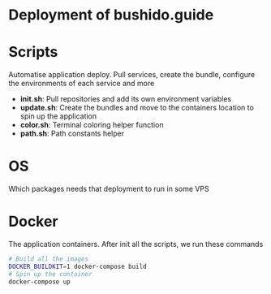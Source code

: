# Deployment of bushido.guide

# Scripts
Automatise application deploy. Pull services, create the bundle, configure the environments of each service and more
- **init.sh**: Pull repositories and add its own environment variables
- **update.sh**: Create the bundles and move to the containers location to spin up the application
- **color.sh**: Terminal coloring helper function
- **path.sh**: Path constants helper

# OS
Which packages needs that deployment to run in some VPS

# Docker
The application containers. After init all the scripts, we run these commands
```bash
# Build all the images
DOCKER_BUILDKIT=1 docker-compose build
# Spin up the container
docker-compose up
```